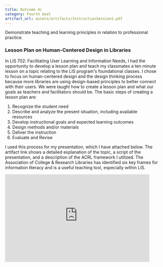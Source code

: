 ```yaml
---
title: Outcome 4c
category: Fourth Goal
artifact_url: assets/artifacts/InstructionSession1.pdf
---
```

Demonstrate teaching and learning principles in relation to professional practice.

### **Lesson Plan on Human-Centered Design in Libraries** ###
In LIS 702: Facilitating User Learning and Information Needs, I had the opportunity to develop a lesson plan and teach my classmates a ten minute lesson on a topic relating to the LIS program's foundational classes. I chose to focus on human-centered design and the design thinking process because more libraries are using design-based principles to better connect with their users. We were taught how to create a lesson plan and what our goals as teachers and facilitators should be. The basic steps of creating a lesson plan are:
1. Recognize the student need
2. Describe and analyze the present situation, including available resources
3. Develop instructional goals and expected learning outcomes
4. Design methods and/or materials 
5. Deliver the instruction 
6. Evaluate and Revise

I used this process for my presentation, which I have attached below. The artifact link shows a detailed explanation of the topic, a script of the presentation, and a description of the ACRL framework I utilized. The Association of College & Research Libraries has identified six key frames for information literacy and is a useful teaching tool, especially within LIS. 

<iframe src="https://mydomedu-my.sharepoint.com/personal/mslade_my_dom_edu/_layouts/15/Doc.aspx?sourcedoc={d32b2755-5eee-422b-ae3d-2a70ee32f062}&amp;action=embedview&amp;wdAr=1.7777777777777777" width="476px" height="288px" frameborder="0">This is an embedded <a target="_blank" href="https://office.com">Microsoft Office</a> presentation, powered by <a target="_blank" href="https://office.com/webapps">Office</a>.</iframe>
